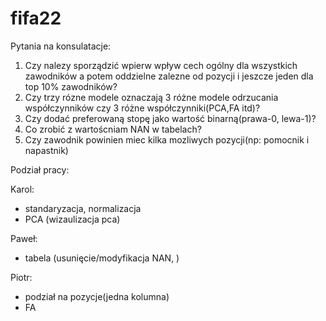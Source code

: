 # fifa22
Pytania na konsulatacje:
  1. Czy nalezy sporządzić wpierw wpływ cech ogólny dla wszystkich zawodników a potem oddzielne zalezne od pozycji i jeszcze jeden dla top 10% zawodników?
  2. Czy trzy rózne modele oznaczają 3 różne modele odrzucania współczynników czy 3 różne współczynniki(PCA,FA itd)?
  3. Czy dodać preferowaną stopę jako wartość binarną(prawa-0, lewa-1)?
  4. Co zrobić z wartoścniam NAN w tabelach?
  5. Czy zawodnik powinien miec kilka mozliwych pozycji(np: pomocnik i napastnik)


Podział pracy:

Karol:
  - standaryzacja, normalizacja
  - PCA (wizaulizacja pca)

Paweł:
  - tabela (usunięcie/modyfikacja NAN, )

Piotr:
  - podział na pozycje(jedna kolumna)
  - FA
